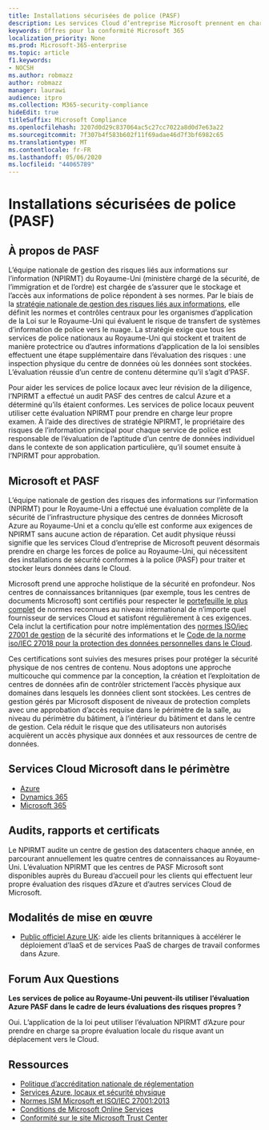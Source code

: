 ```yaml
---
title: Installations sécurisées de police (PASF)
description: Les services Cloud d’entreprise Microsoft prennent en charge l’application de la loi britannique qui requiert des installations sécurisées de police pour traiter et stocker leurs données dans le Cloud.
keywords: Offres pour la conformité Microsoft 365
localization_priority: None
ms.prod: Microsoft-365-enterprise
ms.topic: article
f1.keywords:
- NOCSH
ms.author: robmazz
author: robmazz
manager: laurawi
audience: itpro
ms.collection: M365-security-compliance
hideEdit: true
titleSuffix: Microsoft Compliance
ms.openlocfilehash: 3207d0d29c837064ac5c27cc7022a8d0d7e63a22
ms.sourcegitcommit: 7f307b4f583b602f11f69adae46d7f3bf6982c65
ms.translationtype: MT
ms.contentlocale: fr-FR
ms.lasthandoff: 05/06/2020
ms.locfileid: "44065789"
---
```

# <a name="police-assured-secure-facilities-pasf-united-kingdom"></a>Installations sécurisées de police (PASF)

## <a name="about-pasf"></a>À propos de PASF

L’équipe nationale de gestion des risques liés aux informations sur l’information (NPIRMT) du Royaume-Uni (ministère chargé de la sécurité, de l’immigration et de l’ordre) est chargée de s’assurer que le stockage et l’accès aux informations de police répondent à ses normes. Par le biais de la [stratégie nationale de gestion des risques liés aux informations](http://library.college.police.uk/docs/APP-National-Policing-Information-Risk-Management-Policy.pdf), elle définit les normes et contrôles centraux pour les organismes d’application de la Loi sur le Royaume-Uni qui évaluent le risque de transfert de systèmes d’information de police vers le nuage. La stratégie exige que tous les services de police nationaux au Royaume-Uni qui stockent et traitent de manière protectrice ou d’autres informations d’application de la loi sensibles effectuent une étape supplémentaire dans l’évaluation des risques : une inspection physique du centre de données où les données sont stockées. L’évaluation réussie d’un centre de contenu détermine qu’il s’agit d’PASF.

Pour aider les services de police locaux avec leur révision de la diligence, l’NPIRMT a effectué un audit PASF des centres de calcul Azure et a déterminé qu’ils étaient conformes. Les services de police locaux peuvent utiliser cette évaluation NPIRMT pour prendre en charge leur propre examen. À l’aide des directives de stratégie NPIRMT, le propriétaire des risques de l’information principal pour chaque service de police est responsable de l’évaluation de l’aptitude d’un centre de données individuel dans le contexte de son application particulière, qu’il soumet ensuite à l’NPIRMT pour approbation.

## <a name="microsoft-and-pasf"></a>Microsoft et PASF

L’équipe nationale de gestion des risques des informations sur l’information (NPIRMT) pour le Royaume-Uni a effectué une évaluation complète de la sécurité de l’infrastructure physique des centres de données Microsoft Azure au Royaume-Uni et a conclu qu’elle est conforme aux exigences de NPIRMT sans aucune action de réparation. Cet audit physique réussi signifie que les services Cloud d’entreprise de Microsoft peuvent désormais prendre en charge les forces de police au Royaume-Uni, qui nécessitent des installations de sécurité conformes à la police (PASF) pour traiter et stocker leurs données dans le Cloud.

Microsoft prend une approche holistique de la sécurité en profondeur. Nos centres de connaissances britanniques (par exemple, tous les centres de documents Microsoft) sont certifiés pour respecter le [portefeuille le plus complet](https://azure.microsoft.com/overview/trusted-cloud/) de normes reconnues au niveau international de n’importe quel fournisseur de services Cloud et satisfont régulièrement à ces exigences. Cela inclut la certification pour notre implémentation des [normes ISO/iec 27001 de gestion](offering-iso-27001.md) de la sécurité des informations et le [Code de la norme iso/IEC 27018 pour la protection des données personnelles dans le Cloud](offering-iso-27018.md).

Ces certifications sont suivies des mesures prises pour protéger la sécurité physique de nos centres de contenu. Nous adoptons une approche multicouche qui commence par la conception, la création et l’exploitation de centres de données afin de contrôler strictement l’accès physique aux domaines dans lesquels les données client sont stockées. Les centres de gestion gérés par Microsoft disposent de niveaux de protection complets avec une approbation d’accès requise dans le périmètre de la salle, au niveau du périmètre du bâtiment, à l’intérieur du bâtiment et dans le centre de gestion. Cela réduit le risque que des utilisateurs non autorisés acquièrent un accès physique aux données et aux ressources de centre de données.

## <a name="microsoft-in-scope-cloud-services"></a>Services Cloud Microsoft dans le périmètre

- [Azure](https://gallery.technet.microsoft.com/Overview-of-Azure-c1be3942)
- [Dynamics 365](https://download.microsoft.com/download/E/1/9/E1977163-7A86-4812-AC18-C03ADC958AAF/Microsoft_Dynamics_365_Cloud_Service_Compliance_Datasheet.pdf)
- [Microsoft 365](https://servicetrust.microsoft.com/ViewPage/TrustDocuments?command=Download&downloadType=Document&downloadId=9f756cce-b15d-45a9-94d7-6a583dee4401&docTab=6d000410-c9e9-11e7-9a91-892aae8839ad_Compliance_Guides)

## <a name="audits-reports-and-certificates"></a>Audits, rapports et certificats

Le NPIRMT audite un centre de gestion des datacenters chaque année, en parcourant annuellement les quatre centres de connaissances au Royaume-Uni. L’évaluation NPIRMT que les centres de PASF Microsoft sont disponibles auprès du Bureau d’accueil pour les clients qui effectuent leur propre évaluation des risques d’Azure et d’autres services Cloud de Microsoft.

## <a name="how-to-implement"></a>Modalités de mise en œuvre

- [Public officiel Azure UK](https://servicetrust.microsoft.com/ViewPage/UKBlueprints): aide les clients britanniques à accélérer le déploiement d’IaaS et de services PaaS de charges de travail conformes dans Azure.

## <a name="frequently-asked-questions"></a>Forum Aux Questions

**Les services de police au Royaume-Uni peuvent-ils utiliser l’évaluation Azure PASF dans le cadre de leurs évaluations des risques propres ?**

Oui. L’application de la loi peut utiliser l’évaluation NPIRMT d’Azure pour prendre en charge sa propre évaluation locale du risque avant un déplacement vers le Cloud.

## <a name="resources"></a>Ressources

- [Politique d’accréditation nationale de réglementation](http://library.college.police.uk/docs/APP-National-Policing-Accreditation-Policy-2013.pdf)
- [Services Azure, locaux et sécurité physique](https://azure.microsoft.com/blog/azure-layered-approach-to-physical-security/)
- [Normes ISM Microsoft et ISO/IEC 27001:2013](offering-iso-27001.md)
- [Conditions de Microsoft Online Services](https://www.microsoftvolumelicensing.com/DocumentSearch.aspx?Mode=3&DocumentTypeId=31)
- [Conformité sur le site Microsoft Trust Center](https://www.microsoft.com/trust-center/compliance/compliance-overview)
